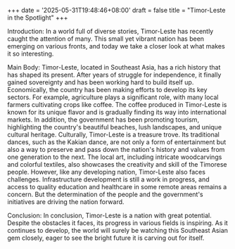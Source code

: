 +++
date = '2025-05-31T19:48:46+08:00'
draft = false
title = "Timor-Leste in the Spotlight"
+++

Introduction:
In a world full of diverse stories, Timor-Leste has recently caught the attention of many. This small yet vibrant nation has been emerging on various fronts, and today we take a closer look at what makes it so interesting.

Main Body:
Timor-Leste, located in Southeast Asia, has a rich history that has shaped its present. After years of struggle for independence, it finally gained sovereignty and has been working hard to build itself up.
Economically, the country has been making efforts to develop its key sectors. For example, agriculture plays a significant role, with many local farmers cultivating crops like coffee. The coffee produced in Timor-Leste is known for its unique flavor and is gradually finding its way into international markets. In addition, the government has been promoting tourism, highlighting the country's beautiful beaches, lush landscapes, and unique cultural heritage.
Culturally, Timor-Leste is a treasure trove. Its traditional dances, such as the Kakian dance, are not only a form of entertainment but also a way to preserve and pass down the nation's history and values from one generation to the next. The local art, including intricate woodcarvings and colorful textiles, also showcases the creativity and skill of the Timorese people.
However, like any developing nation, Timor-Leste also faces challenges. Infrastructure development is still a work in progress, and access to quality education and healthcare in some remote areas remains a concern. But the determination of the people and the government's initiatives are driving the nation forward.

Conclusion:
In conclusion, Timor-Leste is a nation with great potential. Despite the obstacles it faces, its progress in various fields is inspiring. As it continues to develop, the world will surely be watching this Southeast Asian gem closely, eager to see the bright future it is carving out for itself.